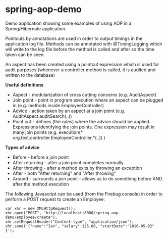 # spring-aop-demo

Demo application showing some examples of using AOP in a Spring/Hibernate application.

Pointcuts by annotations are used in order to output timings in the application log file. Methods can be annotated with @TimingLogging which will write to the log file before the method is called and after so the time taken can be seen.

An aspect has been created using a pointcut expression which is used for audit purposes (whenever a controller method is called, it is audited and written to the database)

**Useful definitions**
* Aspect - modularization of cross cutting concerns (e.g. AuditAspect)
* Join point - point in program execution where an aspect can be plugged in (e.g. methods inside EmployeeController)
* Advice - action taken by an aspect at a join point (e.g. AuditAspect.auditSearch(..))
* Point cut - defines (the rules) where the advice should be applied. Expressions identifying the join points. One expression may result in many join points (e.g. execution(* org.test.controller.EmployeeController.*(..)) )

**Types of advice**
* Before - before a join point
* After returning - after a join point completes normally
* After throwing - after a method exits by throwing an exception
* After - both "After returning" and "After throwing"
* Around - surrounds a join point - allows us to do something before AND after the method execution

The following Javascript can be used (from the Firebug console) in order to perform a POST request to create an Employee:
~~~~
var xhr = new XMLHttpRequest();
xhr.open("POST", "http://localhost:8080/spring-aop-demo/employee/create");
xhr.setRequestHeader("Content-type", "application/json");
xhr.send('{"name":"Ian", "salary":125.00, "startDate":"2016-05-02" }');
~~~~
